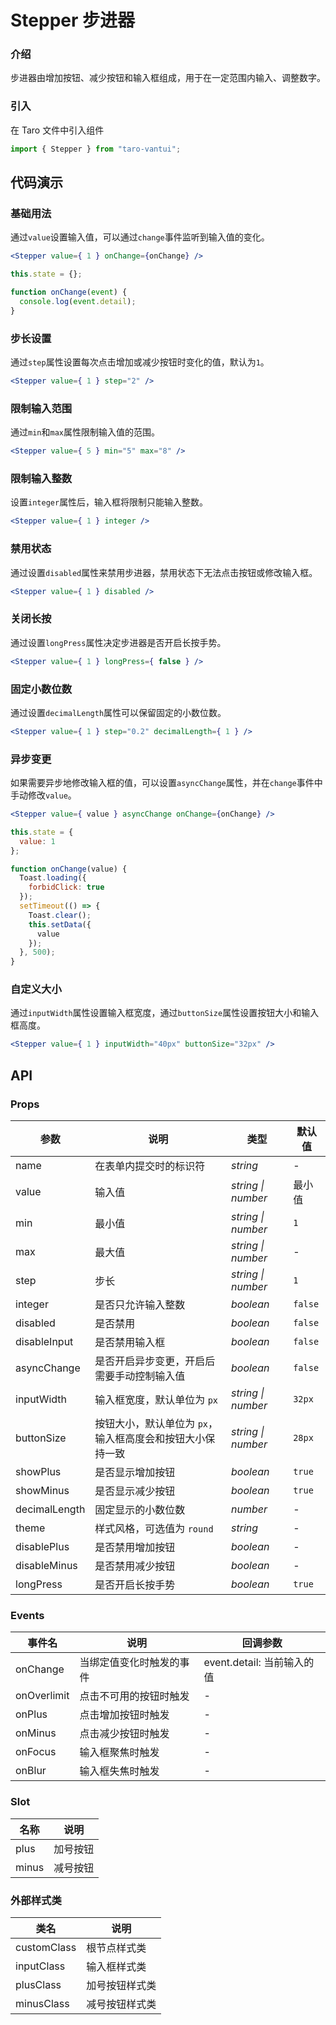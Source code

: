 # Stepper 步进器

### 介绍

步进器由增加按钮、减少按钮和输入框组成，用于在一定范围内输入、调整数字。

### 引入

在 Taro 文件中引入组件

```javascript
import { Stepper } from "taro-vantui"; 
```

## 代码演示

### 基础用法

通过`value`设置输入值，可以通过`change`事件监听到输入值的变化。

```jsx
<Stepper value={ 1 } onChange={onChange} /> 
```

```javascript
this.state = {};

function onChange(event) {
  console.log(event.detail);
} 
```

### 步长设置

通过`step`属性设置每次点击增加或减少按钮时变化的值，默认为`1`。

```jsx
<Stepper value={ 1 } step="2" /> 
```

### 限制输入范围

通过`min`和`max`属性限制输入值的范围。

```jsx
<Stepper value={ 5 } min="5" max="8" /> 
```

### 限制输入整数

设置`integer`属性后，输入框将限制只能输入整数。

```jsx
<Stepper value={ 1 } integer /> 
```

### 禁用状态

通过设置`disabled`属性来禁用步进器，禁用状态下无法点击按钮或修改输入框。

```jsx
<Stepper value={ 1 } disabled /> 
```

### 关闭长按

通过设置`longPress`属性决定步进器是否开启长按手势。

```jsx
<Stepper value={ 1 } longPress={ false } /> 
```

### 固定小数位数

通过设置`decimalLength`属性可以保留固定的小数位数。

```jsx
<Stepper value={ 1 } step="0.2" decimalLength={ 1 } /> 
```

### 异步变更

如果需要异步地修改输入框的值，可以设置`asyncChange`属性，并在`change`事件中手动修改`value`。

```jsx
<Stepper value={ value } asyncChange onChange={onChange} /> 
```

```javascript
this.state = {
  value: 1
};

function onChange(value) {
  Toast.loading({
    forbidClick: true
  });
  setTimeout(() => {
    Toast.clear();
    this.setData({
      value
    });
  }, 500);
} 
```

### 自定义大小

通过`inputWidth`属性设置输入框宽度，通过`buttonSize`属性设置按钮大小和输入框高度。

```jsx
<Stepper value={ 1 } inputWidth="40px" buttonSize="32px" /> 
```

## API

### Props

| 参数 | 说明 | 类型 | 默认值 |
| --- | --- | --- | --- |
| name | 在表单内提交时的标识符 | _string_ | - |
| value | 输入值 | _string \| number_ | 最小值 |
| min | 最小值 | _string \| number_ | `1` |
| max | 最大值 | _string \| number_ | - |
| step | 步长 | _string \| number_ | `1` |
| integer | 是否只允许输入整数 | _boolean_ | `false` |
| disabled | 是否禁用 | _boolean_ | `false` |
| disableInput | 是否禁用输入框 | _boolean_ | `false` |
| asyncChange | 是否开启异步变更，开启后需要手动控制输入值 | _boolean_ | `false` |
| inputWidth | 输入框宽度，默认单位为 `px` | _string \| number_ | `32px` |
| buttonSize | 按钮大小，默认单位为 `px`，输入框高度会和按钮大小保持一致 | _string \| number_ | `28px` |
| showPlus | 是否显示增加按钮 | _boolean_ | `true` |
| showMinus | 是否显示减少按钮 | _boolean_ | `true` |
| decimalLength | 固定显示的小数位数 | _number_ | - |
| theme | 样式风格，可选值为 `round` | _string_ | - |
| disablePlus | 是否禁用增加按钮 | _boolean_ | - |
| disableMinus | 是否禁用减少按钮 | _boolean_ | - |
| longPress | 是否开启长按手势 | _boolean_ | `true` |

### Events

| 事件名         | 说明                     | 回调参数                   |
| -------------- | ------------------------ | -------------------------- |
| onChange    | 当绑定值变化时触发的事件 | event.detail: 当前输入的值 |
| onOverlimit | 点击不可用的按钮时触发   | -                          |
| onPlus      | 点击增加按钮时触发       | -                          |
| onMinus     | 点击减少按钮时触发       | -                          |
| onFocus     | 输入框聚焦时触发         | -                          |
| onBlur      | 输入框失焦时触发         | -                          |

### Slot

| 名称  | 说明     |
| ----- | -------- |
| plus  | 加号按钮 |
| minus | 减号按钮 |

### 外部样式类

| 类名         | 说明           |
| ------------ | -------------- |
| customClass | 根节点样式类   |
| inputClass  | 输入框样式类   |
| plusClass   | 加号按钮样式类 |
| minusClass  | 减号按钮样式类 |
